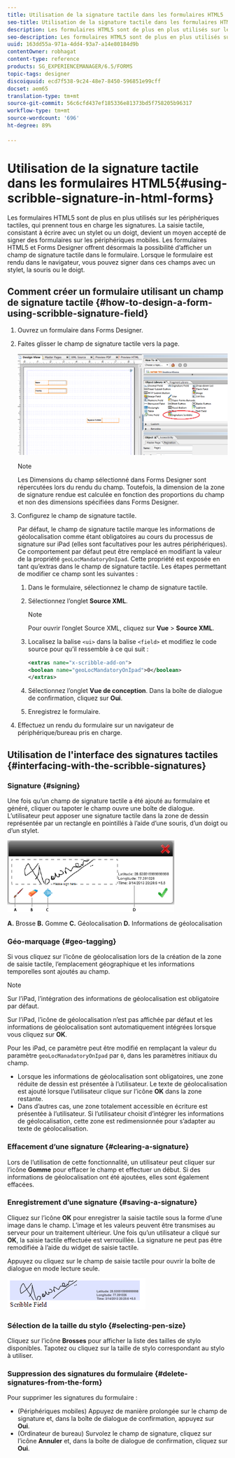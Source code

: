 ```yaml
---
title: Utilisation de la signature tactile dans les formulaires HTML5
seo-title: Utilisation de la signature tactile dans les formulaires HTML5
description: Les formulaires HTML5 sont de plus en plus utilisés sur les périphériques tactiles, qui prennent tous en charge les signatures. La signature des documents sur les périphériques mobiles devient une méthode acceptée de signature des formulaires.
seo-description: Les formulaires HTML5 sont de plus en plus utilisés sur les périphériques tactiles, qui prennent tous en charge les signatures. La signature des documents sur les périphériques mobiles devient une méthode acceptée de signature des formulaires.
uuid: 163dd55a-971a-4dd4-93a7-a14e80184d9b
contentOwner: robhagat
content-type: reference
products: SG_EXPERIENCEMANAGER/6.5/FORMS
topic-tags: designer
discoiquuid: ecd7f538-9c24-48e7-8450-596851e99cff
docset: aem65
translation-type: tm+mt
source-git-commit: 56c6cfd437ef185336e81373bd5f758205b96317
workflow-type: tm+mt
source-wordcount: '696'
ht-degree: 89%

---
```



# Utilisation de la signature tactile dans les formulaires HTML5{#using-scribble-signature-in-html-forms}

Les formulaires HTML5 sont de plus en plus utilisés sur les périphériques tactiles, qui prennent tous en charge les signatures. La saisie tactile, consistant à écrire avec un stylet ou un doigt, devient un moyen accepté de signer des formulaires sur les périphériques mobiles. Les formulaires HTML5 et Forms Designer offrent désormais la possibilité d’afficher un champ de signature tactile dans le formulaire. Lorsque le formulaire est rendu dans le navigateur, vous pouvez signer dans ces champs avec un stylet, la souris ou le doigt.

## Comment créer un formulaire utilisant un champ de signature tactile   {#how-to-design-a-form-using-scribble-signature-field}

1. Ouvrez un formulaire dans Forms Designer.
1. Faites glisser le champ de signature tactile vers la page.

   ![designer_scribble](assets/designer_scribble.png)

   >[!NOTE]
   >
   >Les Dimensions du champ sélectionné dans Forms Designer sont répercutées lors du rendu du champ. Toutefois, la dimension de la zone de signature rendue est calculée en fonction des proportions du champ et non des dimensions spécifiées dans Forms Designer.

1. Configurez le champ de signature tactile.

   Par défaut, le champ de signature tactile marque les informations de géolocalisation comme étant obligatoires au cours du processus de signature sur iPad (elles sont facultatives pour les autres périphériques). Ce comportement par défaut peut être remplacé en modifiant la valeur de la propriété `geoLocMandatoryOnIpad`. Cette propriété est exposée en tant qu’extras dans le champ de signature tactile. Les étapes permettant de modifier ce champ sont les suivantes :

   1. Dans le formulaire, sélectionnez le champ de signature tactile.
   1. Sélectionnez l’onglet **Source XML**.

      >[!NOTE]
      >
      >Pour ouvrir l’onglet Source XML, cliquez sur **Vue** > **Source XML**.

   1. Localisez la balise `<ui>` dans la balise `<field>` et modifiez le code source pour qu’il ressemble à ce qui suit :

      ```xml
      <extras name="x-scribble-add-on">
      <boolean name="geoLocMandatoryOnIpad">0</boolean>
      </extras>
      ```

   1. Sélectionnez l’onglet **Vue de conception**. Dans la boîte de dialogue de confirmation, cliquez sur **Oui**.
   1. Enregistrez le formulaire.

1. Effectuez un rendu du formulaire sur un navigateur de périphérique/bureau pris en charge.

## Utilisation de l&#39;interface des signatures tactiles {#interfacing-with-the-scribble-signatures}

### Signature {#signing}

Une fois qu’un champ de signature tactile a été ajouté au formulaire et généré, cliquer ou tapoter le champ ouvre une boîte de dialogue. L’utilisateur peut apposer une signature tactile dans la zone de dessin représentée par un rectangle en pointillés à l’aide d’une souris, d’un doigt ou d’un stylet.

![géolocalisation](assets/geolocation.png)

**A.** Brosse  **B.** Gomme  **C.** Géolocalisation  **D.** Informations de géolocalisation

### Géo-marquage {#geo-tagging}

Si vous cliquez sur l’icône de géolocalisation lors de la création de la zone de saisie tactile, l’emplacement géographique et les informations temporelles sont ajoutés au champ.

>[!NOTE]
Sur l’iPad, l’intégration des informations de géolocalisation est obligatoire par défaut.

Sur l’iPad, l’icône de géolocalisation n’est pas affichée par défaut et les informations de géolocalisation sont automatiquement intégrées lorsque vous cliquez sur **OK**.

Pour les iPad, ce paramètre peut être modifié en remplaçant la valeur du paramètre `geoLocManadatoryOnIpad` par `0`, dans les paramètres initiaux du champ.

* Lorsque les informations de géolocalisation sont obligatoires, une zone réduite de dessin est présentée à l’utilisateur. Le texte de géolocalisation est ajouté lorsque l’utilisateur clique sur l’icône **OK** dans la zone restante.
* Dans d’autres cas, une zone totalement accessible en écriture est présentée à l’utilisateur. Si l’utilisateur choisit d’intégrer les informations de géolocalisation, cette zone est redimensionnée pour s’adapter au texte de géolocalisation.

### Effacement d’une signature  {#clearing-a-signature}

Lors de l’utilisation de cette fonctionnalité, un utilisateur peut cliquer sur l’icône **Gomme** pour effacer le champ et effectuer un début. Si des informations de géolocalisation ont été ajoutées, elles sont également effacées.

### Enregistrement d’une signature  {#saving-a-signature}

Cliquez sur l’icône **OK** pour enregistrer la saisie tactile sous la forme d’une image dans le champ. L’image et les valeurs peuvent être transmises au serveur pour un traitement ultérieur. Une fois qu’un utilisateur a cliqué sur **OK**, la saisie tactile effectuée est verrouillée. La signature ne peut pas être remodifiée à l’aide du widget de saisie tactile.

Appuyez ou cliquez sur le champ de saisie tactile pour ouvrir la boîte de dialogue en mode lecture seule.

![3](assets/3.png)

### Sélection de la taille du stylo {#selecting-pen-size}

Cliquez sur l’icône **Brosses** pour afficher la liste des tailles de stylo disponibles. Tapotez ou cliquez sur la taille de stylo correspondant au stylo à utiliser.

### Suppression des signatures du formulaire  {#delete-signatures-from-the-form}

Pour supprimer les signatures du formulaire :

* (Périphériques mobiles) Appuyez de manière prolongée sur le champ de signature et, dans la boîte de dialogue de confirmation, appuyez sur **Oui**.
* (Ordinateur de bureau) Survolez le champ de signature, cliquez sur l’icône **Annuler** et, dans la boîte de dialogue de confirmation, cliquez sur **Oui**.
